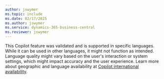 ```yaml
---
author: jswymer
ms.topic: include
ms.date: 02/17/2025
ms.author: jswymer
ms.service: dynamics-365-business-central
ms.reviewer: jswymer
---
```

This Copilot feature was validated and is supported in specific languages. While it can be used in other languages, it might not function as intended. Language quality might vary based on the user's interaction or system settings, which might impact accuracy and the user experience. Learn more about geographic and language availability at [Copilot international availability](https://aka.ms/bapcopilot-intl-report-external).

